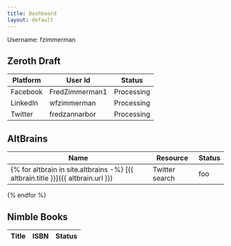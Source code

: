 ```yaml
---
title: Dashboard
layout: default
---
```



Username: fzimmerman

## Zeroth Draft 

Platform| User Id | Status
---------|----------|---------
Facebook | FredZimmerman1 | Processing
LinkedIn | wfzimmerman | Processing
Twitter  | fredzannarbor | Processing

## AltBrains

Name| Resource | Status
---------|----------|---------
{% for altbrain in site.altbrains -%} [{{ altbrain.title }}]({{ altbrain.url }}) | Twitter search | foo
{% endfor %}





## Nimble Books

Title | ISBN | Status
------|-------|------
